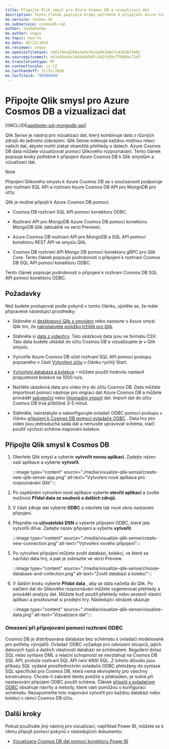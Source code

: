 ```yaml
---
title: Připojte Qlik smysl pro Azure Cosmos DB a vizualizaci dat
description: Tento článek popisuje kroky potřebné k připojení Azure Cosmos DB k Qlik smyslům a vizualizaci dat.
ms.service: cosmos-db
ms.subservice: cosmosdb-sql
author: SnehaGunda
ms.author: sngun
ms.topic: how-to
ms.date: 05/23/2019
ms.reviewer: sngun
ms.openlocfilehash: 2401786a82b6a3e5bf6c6a893a8e7cd3656f3402
ms.sourcegitcommit: a43a59e44c14d349d597c3d2fd2bc779989c71d7
ms.translationtype: MT
ms.contentlocale: cs-CZ
ms.lasthandoff: 11/25/2020
ms.locfileid: "95996949"
---
```

# <a name="connect-qlik-sense-to-azure-cosmos-db-and-visualize-your-data"></a>Připojte Qlik smysl pro Azure Cosmos DB a vizualizaci dat
[!INCLUDE[appliesto-sql-mongodb-api](includes/appliesto-sql-mongodb-api.md)]

Qlik Sense je nástroj pro vizualizaci dat, který kombinuje data z různých zdrojů do jednoho zobrazení. Qlik Sense indexuje každou možnou relaci vašich dat, abyste mohli získat okamžité přehledy o datech. Azure Cosmos DB data můžete vizualizovat pomocí Qlikového rozpoznávání. Tento článek popisuje kroky potřebné k připojení Azure Cosmos DB k Qlik smyslům a vizualizaci dat. 

> [!NOTE]
> Připojení Qlikového smyslu k Azure Cosmos DB se v současnosti podporuje pro rozhraní SQL API a rozhraní Azure Cosmos DB API pro MongoDB pro účty.

Qlik je možné připojit k Azure Cosmos DB pomocí:

* Cosmos DB rozhraní SQL API pomocí konektoru ODBC.

* Rozhraní API pro MongoDB Azure Cosmos DB pomocí konektoru MongoDB Qlik (aktuálně ve verzi Preview).

* Azure Cosmos DB rozhraní API pro MongoDB a SQL API pomocí konektoru REST API ve smyslu Qlik.

* Cosmos DB rozhraní API Mongo DB pomocí konektoru gRPC pro Qlik Core.
Tento článek popisuje podrobnosti o připojení k rozhraní Cosmos DB SQL API pomocí konektoru ODBC.

Tento článek popisuje podrobnosti o připojení k rozhraní Cosmos DB SQL API pomocí konektoru ODBC.

## <a name="prerequisites"></a>Požadavky

Než budete postupovat podle pokynů v tomto článku, ujistěte se, že máte připravené následující prostředky:

* Stáhněte si [desktopový Qlik s smyslem](https://www.qlik.com/us/try-or-buy/download-qlik-sense) nebo nastavte v Azure smysl Qlik tím, že [nainstalujete položku tržiště pro Qlik](https://azuremarketplace.microsoft.com/marketplace/apps/qlik.qlik-sense).

* Stáhněte si [data z videohry](https://www.kaggle.com/gregorut/videogamesales), Tato ukázková data jsou ve formátu CSV. Tato data budete ukládat do účtu Cosmos DB a vizualizujete je v Qlik smyslu.

* Vytvořte Azure Cosmos DB účet rozhraní SQL API pomocí postupu popsaného v části [Vytvoření účtu](create-sql-api-dotnet.md#create-account) v článku rychlý Start.

* [Vytvoření databáze a kolekce](create-sql-api-java.md#add-a-container) – můžete použít hodnotu nastavit propustnost kolekce na 1000 ru/s. 

* Načtěte ukázková data pro video hry do účtu Cosmos DB. Data můžete importovat pomocí nástroje pro migraci dat Azure Cosmos DB a můžete provádět [sekvenční](import-data.md#SQLSeqTarget) nebo [Hromadný import](import-data.md#SQLBulkTarget) dat. Import dat do účtu Cosmos DB trvá přibližně 3-5 minut.

* Stáhněte, nainstalujte a nakonfigurujte ovladač ODBC pomocí postupu v článku [připojení k Cosmos DB pomocí ovladače ODBC](odbc-driver.md) . Data hry pro video jsou jednoduchá sada dat a nemusíte upravovat schéma, stačí použít výchozí schéma mapování kolekce.

## <a name="connect-qlik-sense-to-cosmos-db"></a>Připojte Qlik smysl k Cosmos DB

1. Otevřete Qlik smysl a vyberte **vytvořit novou aplikaci**. Zadejte název vaší aplikace a vyberte **vytvořit**.

   :::image type="content" source="./media/visualize-qlik-sense/create-new-qlik-sense-app.png" alt-text="Vytvoření nové aplikace pro rozpoznávání Qlik":::

2. Po úspěšném vytvoření nové aplikace vyberte **otevřít aplikaci** a zvolte možnost **Přidat data ze souborů a dalších zdrojů**. 

3. V části zdroje dat vyberte **ODBC** a otevřete tak nové okno nastavení připojení. 

4. Přepněte na **uživatelské DSN** a vyberte připojení ODBC, které jste vytvořili dříve. Zadejte název připojení a vyberte **vytvořit**. 

   :::image type="content" source="./media/visualize-qlik-sense/create-new-connection.png" alt-text="Vytvoření nového připojení":::

5. Po vytvoření připojení můžete zvolit databázi, kolekci, ve které se nachází data hry, a pak je zobrazíte ve verzi Preview.

   :::image type="content" source="./media/visualize-qlik-sense/choose-database-and-collection.png" alt-text="Zvolit databázi a kolekci"::: 

6. V dalším kroku vyberte **Přidat data** , aby se data načetla do Qlik. Po načtení dat do Qlikového rozpoznávání můžete vygenerovat přehledy a provádět analýzy dat. Můžete buď použít přehledy nebo sestavit vlastní aplikaci a prozkoumat si prodejní hry. Následující obrázek ukazuje 

   :::image type="content" source="./media/visualize-qlik-sense/visualize-data.png" alt-text="Vizualizace dat":::

### <a name="limitations-when-connecting-with-odbc"></a>Omezení při připojování pomocí rozhraní ODBC 

Cosmos DB je distribuovaná databáze bez schématu s ovladači modelované pro potřeby vývojářů. Ovladač ODBC vyžaduje pro odvození sloupců, jejich datových typů a dalších vlastností databázi se schématem. Regulární dotaz SQL nebo syntaxe DML s relační schopností se nevztahují na Cosmos DB SQL API, protože rozhraní SQL API není ANSI SQL. Z tohoto důvodu jsou příkazy SQL vydané prostřednictvím ovladače ODBC přeloženy do syntaxe SQL specifické pro Cosmos DB, která nemá ekvivalenty pro všechny konstruktory. Chcete-li zabránit těmto potížím s překladem, je nutné při nastavování připojení ODBC použít schéma. Článek [připojit s ovladačem ODBC](odbc-driver.md) obsahuje návrhy a metody, které vám pomůžou s konfigurací schématu. Nezapomeňte toto mapování vytvořit pro každou databázi nebo kolekci v rámci Cosmos DB účtu.

## <a name="next-steps"></a>Další kroky

Pokud používáte jiný nástroj pro vizualizaci, například Power BI, můžete se k němu připojit pomocí pokynů v následujícím dokumentu:

* [Vizualizace Cosmos DB dat pomocí konektoru Power BI](powerbi-visualize.md)
